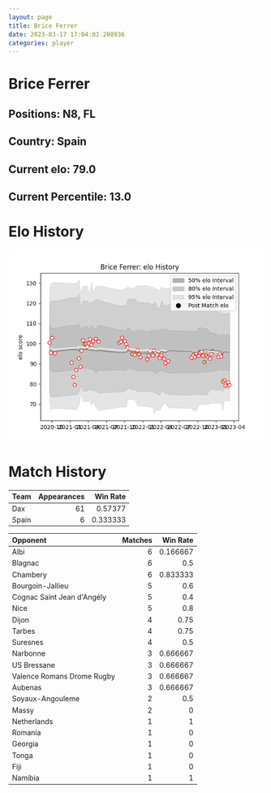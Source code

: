 ```yaml
---  
layout: page  
title: Brice Ferrer  
date: 2023-03-17 17:04:01.208936  
categories: player  
---
```

# Brice Ferrer

## Positions: N8, FL

## Country: Spain

## Current elo: 79.0

## Current Percentile: 13.0

# Elo History


![elo history](history_BriceFerrer.png)
# Match History


| Team   |   Appearances |   Win Rate |
|:-------|--------------:|-----------:|
| Dax    |            61 |   0.57377  |
| Spain  |             6 |   0.333333 |

| Opponent                   |   Matches |   Win Rate |
|:---------------------------|----------:|-----------:|
| Albi                       |         6 |   0.166667 |
| Blagnac                    |         6 |   0.5      |
| Chambery                   |         6 |   0.833333 |
| Bourgoin-Jallieu           |         5 |   0.6      |
| Cognac Saint Jean d'Angély |         5 |   0.4      |
| Nice                       |         5 |   0.8      |
| Dijon                      |         4 |   0.75     |
| Tarbes                     |         4 |   0.75     |
| Suresnes                   |         4 |   0.5      |
| Narbonne                   |         3 |   0.666667 |
| US Bressane                |         3 |   0.666667 |
| Valence Romans Drome Rugby |         3 |   0.666667 |
| Aubenas                    |         3 |   0.666667 |
| Soyaux-Angouleme           |         2 |   0.5      |
| Massy                      |         2 |   0        |
| Netherlands                |         1 |   1        |
| Romania                    |         1 |   0        |
| Georgia                    |         1 |   0        |
| Tonga                      |         1 |   0        |
| Fiji                       |         1 |   0        |
| Namibia                    |         1 |   1        |